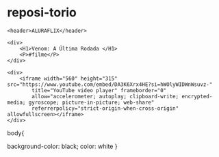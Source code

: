 # reposi-torio
<html>

<head>
    <link rel="stylesheet" href="styles.css" />
    <title>Ariel</title>

</head>



<body>


    <header>ALURAFLIX</header>

    <div>
        <H1>Venom: A Última Rodada </H1>
        <P>#filme</P>
    </div>

    <div>
        <iframe width="560" height="315" src="https://www.youtube.com/embed/DA3K6Xrx4HE?si=hWOlyWIDWnWsuvz-"
            title="YouTube video player" frameborder="0"
            allow="accelerometer; autoplay; clipboard-write; encrypted-media; gyroscope; picture-in-picture; web-share"
            referrerpolicy="strict-origin-when-cross-origin" allowfullscreen></iframe>
    </div>

</body>

</html>




body{

background-color: black;
color: white
}
